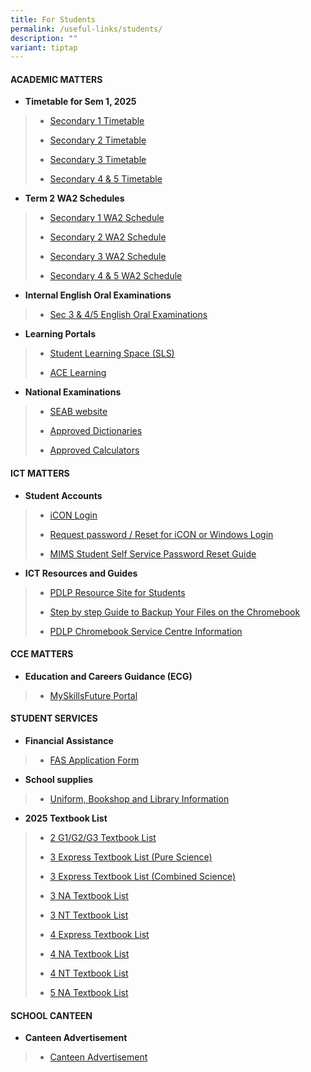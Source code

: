 ```yaml
---
title: For Students
permalink: /useful-links/students/
description: ""
variant: tiptap
---
```

<h4><strong>ACADEMIC MATTERS</strong></h4>
<p></p>
<ul data-tight="true" class="tight">
<li>
<p><strong>Timetable for Sem 1, 2025</strong>
</p>
</li>
</ul>
<blockquote>
<ul data-tight="true" class="tight">
<li>
<p><a href="/files/Useful Links/Students/Timetables/2025_SEM_1___Sec_1_TT.pdf" rel="noopener nofollow" target="_blank">Secondary 1 Timetable</a>
</p>
</li>
<li>
<p><a href="/files/Useful Links/Students/Timetables/2025_SEM_1___Sec_2_TT.pdf" rel="noopener nofollow" target="_blank">Secondary 2 Timetable</a>
</p>
</li>
<li>
<p><a href="/files/Useful Links/Students/Timetables/2025_SEM_1___Sec_3_TT.pdf" rel="noopener nofollow" target="_blank">Secondary 3 Timetable</a>
</p>
</li>
<li>
<p><a href="/files/Useful Links/Students/Timetables/2025_SEM_1___Sec_4_5_TT.pdf" rel="noopener nofollow" target="_blank">Secondary 4 &amp; 5 Timetable</a>
</p>
</li>
</ul>
</blockquote>
<ul data-tight="true" class="tight">
<li>
<p><strong>Term 2 WA2 Schedules</strong>
</p>
</li>
</ul>
<blockquote>
<ul data-tight="true" class="tight">
<li>
<p><a href="/files/Useful Links/Students/Weighted Assessments/2025_Sec_1_WA2_Schedule.pdf" rel="noopener noreferrer nofollow" target="_blank">Secondary 1 WA2 Schedule</a>
</p>
</li>
<li>
<p><a href="/files/Useful Links/Students/Weighted Assessments/2025_Sec_2_WA2_Schedule.pdf" rel="noopener noreferrer nofollow" target="_blank">Secondary 2 WA2 Schedule</a>
</p>
</li>
<li>
<p><a href="/files/Useful Links/Students/Weighted Assessments/2025_WA2_Schedule__Updated___T2_Sec_3.pdf" rel="noopener nofollow" target="_blank">Secondary 3 WA2 Schedule</a>
</p>
</li>
<li>
<p><a href="/files/Useful Links/Students/Weighted Assessments/2025_WA2_Schedule_Updated___T2_Sec_4___5.pdf" rel="noopener nofollow" target="_blank">Secondary 4 &amp; 5 WA2 Schedule</a>
</p>
</li>
</ul>
</blockquote>
<ul data-tight="true" class="tight">
<li>
<p><strong>Internal English Oral Examinations</strong>
</p>
</li>
</ul>
<blockquote>
<ul data-tight="true" class="tight">
<li>
<p><a href="https://docs.google.com/spreadsheets/d/1Qe6uzxKnJi-Ns-3Ze1dH5zXU8Y_K_-uunf0LMiSvYyY/edit?gid=2093478648#gid=2093478648" rel="noopener nofollow" target="_blank">Sec 3 &amp; 4/5 English Oral Examinations</a>
</p>
</li>
</ul>
</blockquote>
<ul data-tight="true" class="tight">
<li>
<p><strong>Learning Portals</strong>
</p>
</li>
</ul>
<blockquote>
<ul data-tight="true" class="tight">
<li>
<p><a href="https://vle.learning.moe.edu.sg/login" rel="noopener noreferrer nofollow" target="_blank">Student Learning Space (SLS)</a>
</p>
</li>
<li>
<p><a href="https://www.ace-learning.com/" rel="noopener noreferrer nofollow" target="_blank">ACE Learning</a>
</p>
</li>
</ul>
</blockquote>
<ul data-tight="true" class="tight">
<li>
<p><strong>National Examinations</strong>
</p>
</li>
</ul>
<blockquote>
<ul data-tight="true" class="tight">
<li>
<p><a href="https://www.seab.gov.sg/" rel="noopener noreferrer nofollow" target="_blank">SEAB website</a>
</p>
</li>
<li>
<p><a href="https://www.seab.gov.sg/home/examinations/approved-dictionaries" rel="noopener noreferrer nofollow" target="_blank">Approved Dictionaries</a>
</p>
</li>
<li>
<p><a href="/files/Useful%20Links/Students/Students/GuidelinesCalculators.pdf" rel="noopener noreferrer nofollow" target="_blank">Approved Calculators</a>
</p>
</li>
</ul>
</blockquote>
<p></p>
<h4><strong>ICT MATTERS</strong></h4>
<ul data-tight="true" class="tight">
<li>
<p><strong>Student Accounts</strong>
</p>
</li>
</ul>
<blockquote>
<ul data-tight="true" class="tight">
<li>
<p><a href="https://workspace.google.com/dashboard" rel="noopener noreferrer nofollow" target="_blank">iCON Login</a>
</p>
</li>
<li>
<p><a href="https://form.gov.sg/658cb72e34123000115fcb83" rel="noopener noreferrer nofollow" target="_blank">Request password / Reset for iCON or Windows Login</a>
</p>
</li>
<li>
<p><a href="/files/Useful%20Links/Students/Students/mims%20student%20self%20service%20password%20reset%20guide.pdf" rel="noopener noreferrer nofollow" target="_blank">MIMS Student Self Service Password Reset Guide</a>
</p>
</li>
</ul>
</blockquote>
<ul data-tight="true" class="tight">
<li>
<p><strong>ICT Resources and Guides</strong>
</p>
</li>
</ul>
<blockquote>
<ul data-tight="true" class="tight">
<li>
<p><a href="https://sites.google.com/moe.edu.sg/chijsjcpdlp/for-student?authuser=0" rel="noopener noreferrer nofollow" target="_blank">PDLP Resource Site for Students</a>
</p>
</li>
<li>
<p><a href="/files/Useful Links/Students/Students/Step_by_step_Guide_to_Backup_Your_Files_on_the_Chromebook.pdf" rel="noopener noreferrer nofollow" target="_blank">Step by step Guide to Backup Your Files on the Chromebook</a>
</p>
</li>
<li>
<p><a href="/files/Useful Links/Students/Students/pdlp chromebook service centre.pdf" rel="noopener nofollow" target="_blank">PDLP Chromebook Service Centre Information</a>
</p>
</li>
</ul>
</blockquote>
<p></p>
<h4><strong>CCE MATTERS</strong></h4>
<ul data-tight="true" class="tight">
<li>
<p><strong>Education and Careers Guidance (ECG)</strong>
</p>
</li>
</ul>
<blockquote>
<ul data-tight="true" class="tight">
<li>
<p><a href="https://www.myskillsfuture.gov.sg/content/student/en/secondary.html" rel="noopener noreferrer nofollow" target="_blank">MySkillsFuture Portal</a>
</p>
</li>
</ul>
</blockquote>
<p></p>
<h4><strong>STUDENT SERVICES</strong></h4>
<ul data-tight="true" class="tight">
<li>
<p><strong>Financial Assistance</strong>
</p>
</li>
</ul>
<blockquote>
<ul data-tight="true" class="tight">
<li>
<p><a href="/files/Useful Links/Financial Assistance/MOE_FAS_Application_Form_2025.pdf" rel="noopener nofollow" target="_blank">FAS Application Form</a>
</p>
</li>
</ul>
</blockquote>
<ul data-tight="true" class="tight">
<li>
<p><strong>School supplies</strong>
</p>
</li>
</ul>
<blockquote>
<ul data-tight="true" class="tight">
<li>
<p><a href="/useful-links/student-services/" rel="noopener noreferrer nofollow" target="_blank">Uniform, Bookshop and Library Information</a>
</p>
</li>
</ul>
</blockquote>
<ul data-tight="true" class="tight">
<li>
<p><strong>2025 Textbook List</strong>
</p>
</li>
</ul>
<blockquote>
<ul data-tight="true" class="tight">
<li>
<p><a href="/files/Useful Links/Student Services/Booklist/2025_SEC_2_G1_G2_G3.pdf" rel="noopener nofollow" target="_blank">2 G1/G2/G3 Textbook List</a>
</p>
</li>
<li>
<p><a href="/files/Useful Links/Student Services/Booklist/2025_SEC_3_EXPRESS_PURE_SCIENCE.pdf" rel="noopener nofollow" target="_blank">3 Express Textbook List (Pure Science)</a>
</p>
</li>
<li>
<p><a href="/files/Useful Links/Student Services/Booklist/2025_SEC_3_EXPRESS_COMBINED_SCIENCE.pdf" rel="noopener nofollow" target="_blank">3 Express Textbook List (Combined Science)</a>
</p>
</li>
<li>
<p><a href="/files/Useful Links/Student Services/Booklist/2025_SEC_3_NA.pdf" rel="noopener nofollow" target="_blank">3 NA Textbook List</a>
</p>
</li>
<li>
<p><a href="/files/Useful Links/Student Services/Booklist/2025_SEC_3_NT.pdf" rel="noopener nofollow" target="_blank">3 NT Textbook List</a>
</p>
</li>
<li>
<p><a href="/files/Useful Links/Student Services/Booklist/2025_SEC_4_EXPRESS.pdf" rel="noopener nofollow" target="_blank">4 Express Textbook List</a>
</p>
</li>
<li>
<p><a href="/files/Useful Links/Student Services/Booklist/2025_SEC_4_NA.pdf" rel="noopener nofollow" target="_blank">4 NA Textbook List</a>
</p>
</li>
<li>
<p><a href="/files/Useful Links/Student Services/Booklist/2025_SEC_4_NT.pdf" rel="noopener nofollow" target="_blank">4 NT Textbook List</a>
</p>
</li>
<li>
<p><a href="/files/Useful Links/Student Services/Booklist/2025_SEC_5NA.pdf" rel="noopener nofollow" target="_blank">5 NA Textbook List</a>
</p>
</li>
</ul>
</blockquote>
<p></p>
<h4><strong>SCHOOL CANTEEN</strong></h4>
<ul data-tight="true" class="tight">
<li>
<p><strong>Canteen Advertisement</strong>
</p>
</li>
</ul>
<blockquote>
<ul data-tight="true" class="tight">
<li>
<p><a href="/canteen-advertisement/" rel="noopener noreferrer nofollow" target="_blank">Canteen Advertisement</a>
</p>
</li>
</ul>
</blockquote>
<p></p>